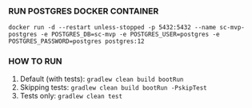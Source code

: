 ### RUN POSTGRES DOCKER CONTAINER

```
docker run -d --restart unless-stopped -p 5432:5432 --name sc-mvp-postgres -e POSTGRES_DB=sc-mvp -e POSTGRES_USER=postgres -e POSTGRES_PASSWORD=postgres postgres:12
```

### HOW TO RUN

1. Default (with tests): ```gradlew clean build bootRun ```
2. Skipping tests: ```gradlew clean build bootRun -PskipTest```
2. Tests only: ```gradlew clean test```
